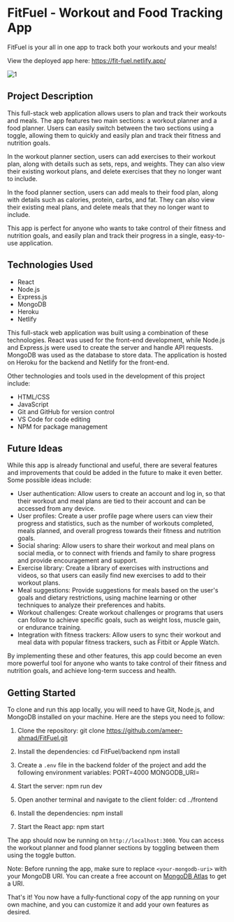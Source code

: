# FitFuel - Workout and Food Tracking App

FitFuel is your all in one app to track both your workouts and your meals!

View the deployed app here: https://fit-fuel.netlify.app/

![1](frontend/public/screenshot1.png)

## Project Description

This full-stack web application allows users to plan and track their workouts and meals. The app features two main sections: a workout planner and a food planner. Users can easily switch between the two sections using a toggle, allowing them to quickly and easily plan and track their fitness and nutrition goals.

In the workout planner section, users can add exercises to their workout plan, along with details such as sets, reps, and weights. They can also view their existing workout plans, and delete exercises that they no longer want to include.

In the food planner section, users can add meals to their food plan, along with details such as calories, protein, carbs, and fat. They can also view their existing meal plans, and delete meals that they no longer want to include.

This app is perfect for anyone who wants to take control of their fitness and nutrition goals, and easily plan and track their progress in a single, easy-to-use application.

## Technologies Used

- React
- Node.js
- Express.js
- MongoDB
- Heroku
- Netlify

This full-stack web application was built using a combination of these technologies. React was used for the front-end development, while Node.js and Express.js were used to create the server and handle API requests. MongoDB was used as the database to store data. The application is hosted on Heroku for the backend and Netlify for the front-end.

Other technologies and tools used in the development of this project include:

- HTML/CSS
- JavaScript
- Git and GitHub for version control
- VS Code for code editing
- NPM for package management

## Future Ideas

While this app is already functional and useful, there are several features and improvements that could be added in the future to make it even better. Some possible ideas include:

- User authentication: Allow users to create an account and log in, so that their workout and meal plans are tied to their account and can be accessed from any device.
- User profiles: Create a user profile page where users can view their progress and statistics, such as the number of workouts completed, meals planned, and overall progress towards their fitness and nutrition goals.
- Social sharing: Allow users to share their workout and meal plans on social media, or to connect with friends and family to share progress and provide encouragement and support.
- Exercise library: Create a library of exercises with instructions and videos, so that users can easily find new exercises to add to their workout plans.
- Meal suggestions: Provide suggestions for meals based on the user's goals and dietary restrictions, using machine learning or other techniques to analyze their preferences and habits.
- Workout challenges: Create workout challenges or programs that users can follow to achieve specific goals, such as weight loss, muscle gain, or endurance training.
- Integration with fitness trackers: Allow users to sync their workout and meal data with popular fitness trackers, such as Fitbit or Apple Watch.

By implementing these and other features, this app could become an even more powerful tool for anyone who wants to take control of their fitness and nutrition goals, and achieve long-term success and health.

## Getting Started

To clone and run this app locally, you will need to have Git, Node.js, and MongoDB installed on your machine. Here are the steps you need to follow:

1. Clone the repository:
git clone https://github.com/ameer-ahmad/FitFuel.git


2. Install the dependencies:
cd FitFuel/backend
npm install


3. Create a `.env` file in the backend folder of the project and add the following environment variables:
PORT=4000
MONGODB_URI=<your-mongodb-uri>

4. Start the server:
npm run dev


5. Open another terminal and navigate to the client folder:
cd ../frontend


6. Install the dependencies:
npm install


7. Start the React app:
npm start


The app should now be running on `http://localhost:3000`. You can access the workout planner and food planner sections by toggling between them using the toggle button.

Note: Before running the app, make sure to replace `<your-mongodb-uri>` with your MongoDB URI. You can create a free account on [MongoDB Atlas](https://www.mongodb.com/cloud/atlas) to get a URI.

That's it! You now have a fully-functional copy of the app running on your own machine, and you can customize it and add your own features as desired.

